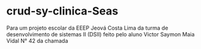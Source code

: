 # crud-sy-clinica-Seas
 Para um projeto escolar da EEEP Jeová Costa Lima  da turma de desenvolvimento de sistemas II (DSII) feito pelo aluno Victor Saymon Maia Vidal N° 42 da chamada
